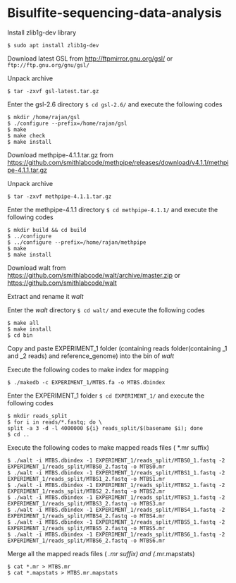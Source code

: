 # Bisulfite-sequencing-data-analysis
Install zlib1g-dev library
```
$ sudo apt install zlib1g-dev
```
Download latest GSL from http://ftpmirror.gnu.org/gsl/ or `ftp://ftp.gnu.org/gnu/gsl/`

Unpack archive
```
$ tar -zxvf gsl-latest.tar.gz
```
Enter the gsl-2.6 directory ```$ cd gsl-2.6/``` and execute the following codes
```
$ mkdir /home/rajan/gsl
$ ./configure --prefix=/home/rajan/gsl
$ make
$ make check
$ make install
```
Download methpipe-4.1.1.tar.gz from https://github.com/smithlabcode/methpipe/releases/download/v4.1.1/methpipe-4.1.1.tar.gz

Unpack archive
```
$ tar -zxvf methpipe-4.1.1.tar.gz
```
Enter the methpipe-4.1.1 directory ```$ cd methpipe-4.1.1/``` and execute the following codes
```
$ mkdir build && cd build
$ ../configure
$ ../configure --prefix=/home/rajan/methpipe
$ make
$ make install
```
Download walt from https://github.com/smithlabcode/walt/archive/master.zip or https://github.com/smithlabcode/walt

Extract and rename it *walt*

Enter the *walt* directory ```$ cd walt/``` and execute the following codes
```
$ make all
$ make install
$ cd bin
```
Copy and paste EXPERIMENT_1 folder (containing reads folder(containing _1 and _2 reads) and reference_genome) into the bin of *walt*

Execute the following codes to make index for mapping
```
$ ./makedb -c EXPERIMENT_1/MTBS.fa -o MTBS.dbindex
```
Enter the EXPERIMENT_1 folder `$ cd EXPERIMENT_1/` and execute the following codes
```
$ mkdir reads_split
$ for i in reads/*.fastq; do \
split -a 3 -d -l 4000000 ${i} reads_split/$(basename $i); done
$ cd ..
```
Execute the following codes to make mapped reads files ( *.mr suffix)
```
$ ./walt -i MTBS.dbindex -1 EXPERIMENT_1/reads_split/MTBS0_1.fastq -2 EXPERIMENT_1/reads_split/MTBS0_2.fastq -o MTBS0.mr
$ ./walt -i MTBS.dbindex -1 EXPERIMENT_1/reads_split/MTBS1_1.fastq -2 EXPERIMENT_1/reads_split/MTBS1_2.fastq -o MTBS1.mr
$ ./walt -i MTBS.dbindex -1 EXPERIMENT_1/reads_split/MTBS2_1.fastq -2 EXPERIMENT_1/reads_split/MTBS2_2.fastq -o MTBS2.mr
$ ./walt -i MTBS.dbindex -1 EXPERIMENT_1/reads_split/MTBS3_1.fastq -2 EXPERIMENT_1/reads_split/MTBS3_2.fastq -o MTBS3.mr
$ ./walt -i MTBS.dbindex -1 EXPERIMENT_1/reads_split/MTBS4_1.fastq -2 EXPERIMENT_1/reads_split/MTBS4_2.fastq -o MTBS4.mr
$ ./walt -i MTBS.dbindex -1 EXPERIMENT_1/reads_split/MTBS5_1.fastq -2 EXPERIMENT_1/reads_split/MTBS5_2.fastq -o MTBS5.mr
$ ./walt -i MTBS.dbindex -1 EXPERIMENT_1/reads_split/MTBS6_1.fastq -2 EXPERIMENT_1/reads_split/MTBS6_2.fastq -o MTBS6.mr
```
Merge all the mapped reads files ( *.mr suffix) and (*.mr.mapstats)
```
$ cat *.mr > MTBS.mr
$ cat *.mapstats > MTBS.mr.mapstats
```
